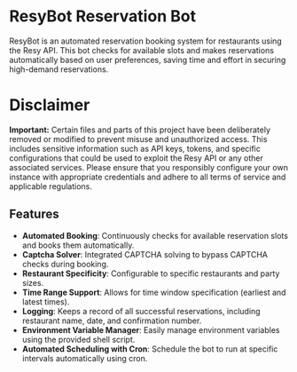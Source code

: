 # ResyBot Reservation Bot

ResyBot is an automated reservation booking system for restaurants using the Resy API. This bot checks for available slots and makes reservations automatically based on user preferences, saving time and effort in securing high-demand reservations.

# Disclaimer

**Important:** Certain files and parts of this project have been deliberately removed or modified to prevent misuse and unauthorized access. This includes sensitive information such as API keys, tokens, and specific configurations that could be used to exploit the Resy API or any other associated services. Please ensure that you responsibly configure your own instance with appropriate credentials and adhere to all terms of service and applicable regulations.

## Features

- **Automated Booking**: Continuously checks for available reservation slots and books them automatically.
- **Captcha Solver**: Integrated CAPTCHA solving to bypass CAPTCHA checks during booking.
- **Restaurant Specificity**: Configurable to specific restaurants and party sizes.
- **Time Range Support**: Allows for time window specification (earliest and latest times).
- **Logging**: Keeps a record of all successful reservations, including restaurant name, date, and confirmation number.
- **Environment Variable Manager**: Easily manage environment variables using the provided shell script.
- **Automated Scheduling with Cron**: Schedule the bot to run at specific intervals automatically using cron.
